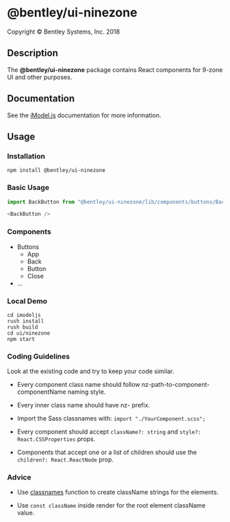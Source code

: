 # @bentley/ui-ninezone

Copyright © Bentley Systems, Inc. 2018

## Description

The __@bentley/ui-ninezone__ package contains React components for 9-zone UI and other purposes.

## Documentation

See the [iModel.js](https://www.imodeljs.org) documentation for more information.

## Usage

### Installation

```shell
npm install @bentley/ui-ninezone
```

### Basic Usage

```javascript
import BackButton from "@bentley/ui-ninezone/lib/components/buttons/Back";

<BackButton />
```

### Components

* Buttons
  * App
  * Back
  * Button
  * Close
* ...

### Local Demo

```shell
cd imodeljs
rush install
rush build
cd ui/ninezone
npm start
```

### Coding Guidelines

Look at the existing code and try to keep your code similar.

* Every component class name should follow nz-path-to-component-componentName naming style.

* Every inner class name should have nz- prefix.

* Import the Sass classnames with: `import "./YourComponent.scss";`

* Every component should accept `className?: string` and `style?: React.CSSProperties` props.

* Components that accept one or a list of children should use the `children?: React.ReactNode` prop.

### Advice

* Use [classnames](https://www.npmjs.com/package/classnames) function to create className strings for the elements.

* Use `const className` inside render for the root element className value.
